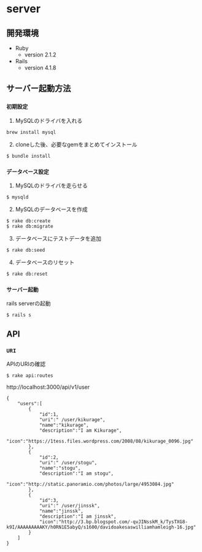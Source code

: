 # server

## 開発環境

- Ruby
    - version 2.1.2
- Rails
    - version 4.1.8

## サーバー起動方法

### `初期設定`

1. MySQLのドライバを入れる

```
brew install mysql
```

2. cloneした後、必要なgemをまとめてインストール

```
$ bundle install
```

### `データベース設定`

1. MySQLのドライバを走らせる

```
$ mysqld
```

2. MySQLのデータベースを作成

```
$ rake db:create
$ rake db:migrate
```

3. データベースにテストデータを追加

```
$ rake db:seed
```

4. データベースのリセット

```
$ rake db:reset
```

### `サーバー起動`

rails serverの起動

```
$ rails s
```

## API

### `URI`

APIのURIの確認

```
$ rake api:routes
```

http://localhost:3000/api/v1/user

```
{
    "users":[
        {
            "id":1,
            "uri":" /user/kikurage",
            "name":"kikurage",
            "description":"I am Kikurage",
            "icon":"https://1tess.files.wordpress.com/2008/08/kikurage_0096.jpg"
        },
        {
            "id":2,
            "uri":" /user/stogu",
            "name":"stogu",
            "description":"I am stogu",
            "icon":"http://static.panoramio.com/photos/large/4953084.jpg"
        },
        {
            "id":3,
            "uri":" /user/jinssk",
            "name":"jinssk",
            "description":"I am jinssk",
            "icon":"http://3.bp.blogspot.com/-qvJINsskM_k/TysTXG8-k9I/AAAAAAAAAKY/h0RN1E5abyQ/s1600/davidoakesaswilliamhamleigh-16.jpg"
        }
    ]
}
```


